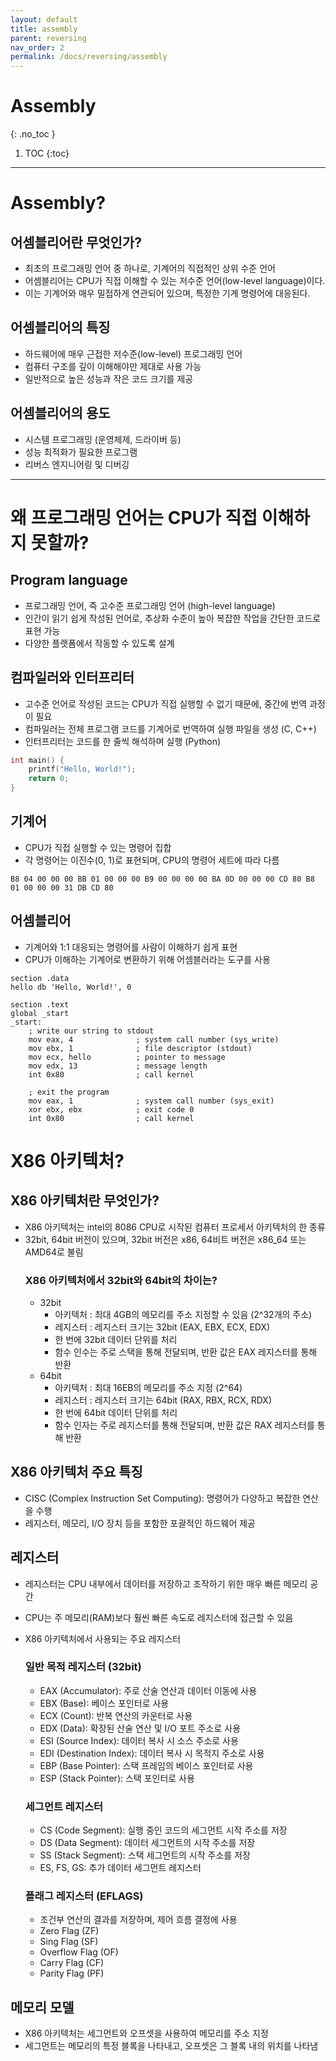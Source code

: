 ```yaml
---
layout: default
title: assembly
parent: reversing
nav_order: 2
permalink: /docs/reversing/assembly
---
```


# Assembly
{: .no_toc }

1. TOC
{:toc}
---

# Assembly?

## 어셈블리어란 무엇인가?
- 최초의 프로그래밍 언어 중 하나로, 기계어의 직접적인 상위 수준 언어
- 어셈블리어는 CPU가 직접 이해할 수 있는 저수준 언어(low-level language)이다.
- 이는 기계어와 매우 밀접하게 연관되어 있으며, 특정한 기계 명령어에 대응된다.

## 어셈블리어의 특징
- 하드웨어에 매우 근접한 저수준(low-level) 프로그래밍 언어
- 컴퓨터 구조를 깊이 이해해야만 제대로 사용 가능
- 일반적으로 높은 성능과 작은 코드 크기를 제공

## 어셈블리어의 용도
- 시스템 프로그래밍 (운영체제, 드라이버 등)
- 성능 최적화가 필요한 프로그램
- 리버스 엔지니어링 및 디버깅

---
# 왜 프로그래밍 언어는 CPU가 직접 이해하지 못할까?

## Program language
- 프로그래밍 언어, 즉 고수준 프로그래밍 언어 (high-level language)
- 인간이 읽기 쉽게 작성된 언어로, 추상화 수준이 높아 복잡한 작업을 간단한 코드로 표현 가능
- 다양한 플랫폼에서 작동할 수 있도록 설계

## 컴파일러와 인터프리터
- 고수준 언어로 작성된 코드는 CPU가 직접 실행할 수 없기 때문에, 중간에 번역 과정이 필요
- 컴파일러는 전체 프로그램 코드를 기계어로 번역하여 실행 파일을 생성 (C, C++)
- 인터프리터는 코드를 한 줄씩 해석하며 실행 (Python)
```c
int main() {
    printf("Hello, World!");
    return 0;
}
```

## 기계어
- CPU가 직접 실행할 수 있는 명령어 집합
- 각 명령어는 이진수(0, 1)로 표현되며, CPU의 명령어 세트에 따라 다름
```binary
B8 04 00 00 00 BB 01 00 00 00 B9 00 00 00 00 BA 0D 00 00 00 CD 80 B8 01 00 00 00 31 DB CD 80
```

## 어셈블리어
- 기계어와 1:1 대응되는 명령어를 사람이 이해하기 쉽게 표현
- CPU가 이해하는 기계어로 변환하기 위해 어셈블러라는 도구를 사용
```assembly
section .data
hello db 'Hello, World!', 0

section .text
global _start
_start:
    ; write our string to stdout
    mov eax, 4              ; system call number (sys_write)   
    mov ebx, 1              ; file descriptor (stdout)
    mov ecx, hello          ; pointer to message
    mov edx, 13             ; message length
    int 0x80                ; call kernel

    ; exit the program
    mov eax, 1              ; system call number (sys_exit)
    xor ebx, ebx            ; exit code 0
    int 0x80                ; call kernel
```

# X86 아키텍처?

## X86 아키텍처란 무엇인가?
- X86 아키텍처는 intel의 8086 CPU로 시작된 컴퓨터 프로세서 아키텍처의 한 종류
- 32bit, 64bit 버전이 있으며, 32bit 버전은 x86, 64비트 버전은 x86_64 또는 AMD64로 불림
    ### X86 아키텍처에서 32bit와 64bit의 차이는?
    - 32bit 
        - 아키텍처 : 최대 4GB의 메모리를 주소 지정할 수 있음 (2^32개의 주소)
        - 레지스터 : 레지스터 크기는 32bit (EAX, EBX, ECX, EDX)
        - 한 번에 32bit 데이터 단위를 처리
        - 함수 인수는 주로 스택을 통해 전달되며, 반환 값은 EAX 레지스터를 통해 반환
    - 64bit 
        - 아키텍처 : 최대 16EB의 메모리를 주소 지정 (2^64)
        - 레지스터 : 레지스터 크기는 64bit (RAX, RBX, RCX, RDX)
        - 한 번에 64bit 데이터 단위를 처리
        - 함수 인자는 주로 레지스터를 통해 전달되며, 반환 값은 RAX 레지스터를 통해 반환

## X86 아키텍처 주요 특징
- CISC (Complex Instruction Set Computing): 명령어가 다양하고 복잡한 연산을 수행
- 레지스터, 메모리, I/O 장치 등을 포함한 포괄적인 하드웨어 제공

## 레지스터
- 레지스터는 CPU 내부에서 데이터를 저장하고 조작하기 위한 매우 빠른 메모리 공간
- CPU는 주 메모리(RAM)보다 훨씬 빠른 속도로 레지스터에 접근할 수 있음

- X86 아키텍처에서 사용되는 주요 레지스터
    ### 일반 목적 레지스터 (32bit)
    - EAX (Accumulator): 주로 산술 연산과 데이터 이동에 사용
    - EBX (Base): 베이스 포인터로 사용
    - ECX (Count): 반복 연산의 카운터로 사용
    - EDX (Data): 확장된 산술 연산 및 I/O 포트 주소로 사용
    - ESI (Source Index): 데이터 복사 시 소스 주소로 사용
    - EDI (Destination Index): 데이터 복사 시 목적지 주소로 사용
    - EBP (Base Pointer): 스택 프레임의 베이스 포인터로 사용
    - ESP (Stack Pointer): 스택 포인터로 사용

    ### 세그먼트 레지스터
    - CS (Code Segment): 실행 중인 코드의 세그먼트 시작 주소를 저장
    - DS (Data Segment): 데이터 세그먼트의 시작 주소를 저장
    - SS (Stack Segment): 스택 세그먼트의 시작 주소를 저장
    - ES, FS, GS: 추가 데이터 세그먼트 레지스터

    ### 플래그 레지스터 (EFLAGS)
    - 조건부 연산의 결과를 저장하며, 제어 흐름 결정에 사용
    - Zero Flag (ZF)
    - Sing Flag (SF)
    - Overflow Flag (OF)
    - Carry Flag (CF)
    - Parity Flag (PF)

## 메모리 모델
- X86 아키텍처는 세그먼트와 오프셋을 사용하여 메모리를 주소 지정
- 세그먼트는 메모리의 특정 블록을 나타내고, 오프셋은 그 블록 내의 위치를 나타냄
